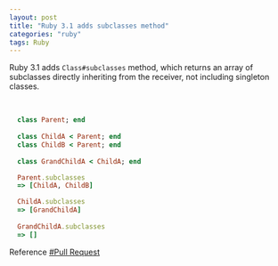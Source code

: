 ```yaml
---
layout: post
title: "Ruby 3.1 adds subclasses method"
categories: "ruby"
tags: Ruby
---
```


Ruby 3.1 adds `Class#subclasses` method, which returns an array of subclasses directly inheriting from the
receiver, not including singleton classes.

<br />

```ruby
  class Parent; end
  
  class ChildA < Parent; end
  class ChildB < Parent; end
  
  class GrandChildA < ChildA; end

  Parent.subclasses
  => [ChildA, ChildB]

  ChildA.subclasses    
  => [GrandChildA]
  
  GrandChildA.subclasses    
  => []
```

Reference [#Pull Request](https://github.com/ruby/ruby/pull/5045)
<br/>
